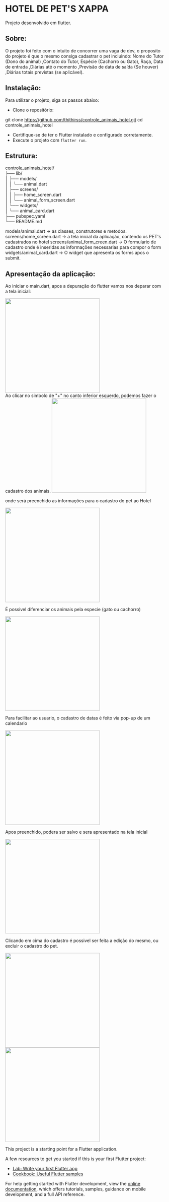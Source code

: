 # HOTEL DE PET'S XAPPA

Projeto desenvolvido em flutter. 

## Sobre:

O projeto foi feito com o intuito de concorrer uma vaga de dev, o proposito do projeto é que o mesmo consiga cadastrar o pet incluindo: Nome do Tutor (Dono do animal) 
,Contato do Tutor, Espécie (Cachorro ou Gato), Raça, Data de entrada ,Diárias até o momento ,Previsão de data de saída (Se houver) ,Diárias totais previstas (se aplicável).

## Instalação: 

Para utilizar o projeto, siga os passos abaixo:

- Clone o repositório:

git clone https://github.com/thithirss/controle_animais_hotel.git
cd controle_animais_hotel

- Certifique-se de ter o Flutter instalado e configurado corretamente.
- Execute o projeto com `flutter run`.

## Estrutura:

controle_animais_hotel/ <br />
├── lib/ <br />
│   ├── models/ <br />
│   │   └── animal.dart <br />
│   ├── screens/ <br />
│   │   ├── home_screen.dart <br />
│   │   └── animal_form_screen.dart <br />
│   └── widgets/ <br />
│       └── animal_card.dart <br />
├── pubspec.yaml <br />
└── README.md <br />

models/animal.dart -> as classes, construtores e metodos.
screens/home_screen.dart -> a tela inicial da aplicação, contendo os PET's cadastrados no hotel
screens/animal_form_creen.dart ->  O formulario de cadastro onde é inseridas as informações necessarias para compor o form
widgets/animal_card.dart -> O widget que apresenta os forms apos o submit.


## Apresentação da aplicação:

Ao iniciar o main.dart, apos a depuração do flutter vamos nos deparar com a tela inicial:

<img src = "https://github.com/thithirss/controle_animais_hotel/assets/92064189/cc161092-25ba-4ef1-99e4-2d6b5dbba6a3" width = "300" >



<br>
Ao clicar no simbolo de "+" no canto inferior esquerdo, podemos fazer o cadastro dos animais.
<img src = "https://github.com/thithirss/controle_animais_hotel/assets/92064189/e51fbc3a-30d7-417c-8afc-8d37cbbed8dc" width = "300">


onde será preenchido as informações para o cadastro do pet ao Hotel

<img src = "https://github.com/thithirss/controle_animais_hotel/assets/92064189/d19e4737-0302-41ee-b78d-d5d7a7fa25c4" width= "300">

É possivel diferenciar os animais pela especie (gato ou cachorro)

<img src = "https://github.com/thithirss/controle_animais_hotel/assets/92064189/e0aa5753-a003-4062-8306-436e98dbaa10" width = "300">

Para facilitar ao usuario, o cadastro de datas é feito via pop-up de um calendario 

<img src = "https://github.com/thithirss/controle_animais_hotel/assets/92064189/1908086d-3f9f-4849-918d-e1e6e2226d64" width = "300">

Apos preenchido, podera ser salvo e sera apresentado na tela inicial

<img src = "https://github.com/thithirss/controle_animais_hotel/assets/92064189/47ae24ad-2f02-4f75-8099-d44709a7b365" width = "300">

Clicando em cima do cadastro é possivel ser feita a edição do mesmo, ou excluir o cadastro do pet.

<img src = "https://github.com/thithirss/controle_animais_hotel/assets/92064189/a4565e51-6ba1-4aaa-9073-32e87d545d07" width = "300">

<img src = "https://github.com/thithirss/controle_animais_hotel/assets/92064189/72be6336-bb49-45b0-a917-9b7fbf2c1e0a" width = "300">






This project is a starting point for a Flutter application.

A few resources to get you started if this is your first Flutter project:

- [Lab: Write your first Flutter app](https://docs.flutter.dev/get-started/codelab)
- [Cookbook: Useful Flutter samples](https://docs.flutter.dev/cookbook)

For help getting started with Flutter development, view the
[online documentation](https://docs.flutter.dev/), which offers tutorials,
samples, guidance on mobile development, and a full API reference.
